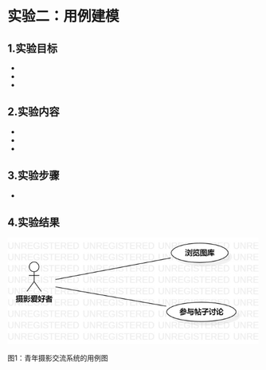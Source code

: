 # 实验二：用例建模

## 1.实验目标

- 
- 
- 

## 2.实验内容

- 
- 
- 

## 3.实验步骤

- 

## 4.实验结果

![用例图](./Lab2_UseCaseDiagram.jpg)


图1：青年摄影交流系统的用例图
